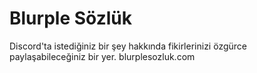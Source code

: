 # Blurple Sözlük
Discord'ta istediğiniz bir şey hakkında fikirlerinizi özgürce paylaşabileceğiniz bir yer.
blurplesozluk.com
